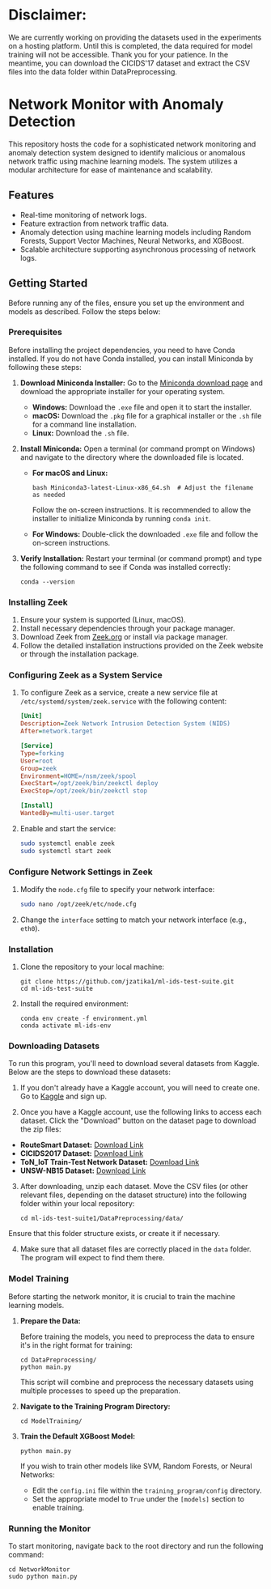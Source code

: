 # Disclaimer: 
We are currently working on providing the datasets used in the experiments on a hosting platform. Until this is completed, the data required for model training will not be accessible. Thank you for your patience.
In the meantime, you can download the CICIDS'17 dataset and extract the CSV files into the data folder within DataPreprocessing.

# Network Monitor with Anomaly Detection

This repository hosts the code for a sophisticated network monitoring and anomaly detection system designed to identify malicious or anomalous network traffic using machine learning models. The system utilizes a modular architecture for ease of maintenance and scalability.

## Features

- Real-time monitoring of network logs.
- Feature extraction from network traffic data.
- Anomaly detection using machine learning models including Random Forests, Support Vector Machines, Neural Networks, and XGBoost.
- Scalable architecture supporting asynchronous processing of network logs.

## Getting Started

Before running any of the files, ensure you set up the environment and models as described. Follow the steps below:

### Prerequisites

Before installing the project dependencies, you need to have Conda installed. If you do not have Conda installed, you can install Miniconda by following these steps:

1. **Download Miniconda Installer:**
   Go to the [Miniconda download page](https://docs.conda.io/en/latest/miniconda.html) and download the appropriate installer for your operating system.

   - **Windows:** Download the `.exe` file and open it to start the installer.
   - **macOS:** Download the `.pkg` file for a graphical installer or the `.sh` file for a command line installation.
   - **Linux:** Download the `.sh` file.

2. **Install Miniconda:**
   Open a terminal (or command prompt on Windows) and navigate to the directory where the downloaded file is located.

   - **For macOS and Linux:**
     ```shell
     bash Miniconda3-latest-Linux-x86_64.sh  # Adjust the filename as needed
     ```
     Follow the on-screen instructions. It is recommended to allow the installer to initialize Miniconda by running `conda init`.

   - **For Windows:**
     Double-click the downloaded `.exe` file and follow the on-screen instructions.

3. **Verify Installation:**
   Restart your terminal (or command prompt) and type the following command to see if Conda was installed correctly:
   ```shell
   conda --version
   ```

### Installing Zeek

1. Ensure your system is supported (Linux, macOS).
2. Install necessary dependencies through your package manager.
3. Download Zeek from [Zeek.org](https://zeek.org/get-zeek/) or install via package manager.
4. Follow the detailed installation instructions provided on the Zeek website or through the installation package.

### Configuring Zeek as a System Service

1. To configure Zeek as a service, create a new service file at `/etc/systemd/system/zeek.service` with the following content:

	```ini
	[Unit]
	Description=Zeek Network Intrusion Detection System (NIDS)
	After=network.target

	[Service]
	Type=forking
	User=root
	Group=zeek
	Environment=HOME=/nsm/zeek/spool
	ExecStart=/opt/zeek/bin/zeekctl deploy
	ExecStop=/opt/zeek/bin/zeekctl stop

	[Install]
	WantedBy=multi-user.target
	```

2. Enable and start the service:
	```bash
	sudo systemctl enable zeek
	sudo systemctl start zeek
	```

### Configure Network Settings in Zeek

1. Modify the `node.cfg` file to specify your network interface:

	```bash
	sudo nano /opt/zeek/etc/node.cfg
	```

2. Change the `interface` setting to match your network interface (e.g., `eth0`).

### Installation

1. Clone the repository to your local machine:

    ```shell
    git clone https://github.com/jzatika1/ml-ids-test-suite.git
    cd ml-ids-test-suite
    ```

2. Install the required environment:

    ```shell
    conda env create -f environment.yml
    conda activate ml-ids-env
    ```

### Downloading Datasets

To run this program, you'll need to download several datasets from Kaggle. Below are the steps to download these datasets:

1. If you don't already have a Kaggle account, you will need to create one. Go to [Kaggle](https://www.kaggle.com) and sign up.

2. Once you have a Kaggle account, use the following links to access each dataset. Click the "Download" button on the dataset page to download the zip files:

- **RouteSmart Dataset:** [Download Link](https://www.kaggle.com/datasets/janthonyzatika/routesmart)
- **CICIDS2017 Dataset:** [Download Link](https://www.kaggle.com/datasets/cicdataset/cicids2017/)
- **ToN_IoT Train-Test Network Dataset:** [Download Link](https://www.kaggle.com/datasets/fadiabuzwayed/ton-iot-train-test-network)
- **UNSW-NB15 Dataset:** [Download Link](https://www.kaggle.com/datasets/mrwellsdavid/unsw-nb15)

3. After downloading, unzip each dataset. Move the CSV files (or other relevant files, depending on the dataset structure) into the following folder within your local repository:

	```shell
	cd ml-ids-test-suite1/DataPreprocessing/data/
	```

Ensure that this folder structure exists, or create it if necessary.

4. Make sure that all dataset files are correctly placed in the `data` folder. The program will expect to find them there.

### Model Training

Before starting the network monitor, it is crucial to train the machine learning models.

1. **Prepare the Data:**

    Before training the models, you need to preprocess the data to ensure it's in the right format for training:

    ```shell
	cd DataPreprocessing/
    python main.py
    ```

    This script will combine and preprocess the necessary datasets using multiple processes to speed up the preparation.

2. **Navigate to the Training Program Directory:**

    ```shell
	cd ModelTraining/
    ```

3. **Train the Default XGBoost Model:**

    ```shell
    python main.py
    ```

    If you wish to train other models like SVM, Random Forests, or Neural Networks:

    - Edit the `config.ini` file within the `training_program/config` directory.
    - Set the appropriate model to `True` under the `[models]` section to enable training.

### Running the Monitor

To start monitoring, navigate back to the root directory and run the following command:

```shell
cd NetworkMonitor
sudo python main.py
```
